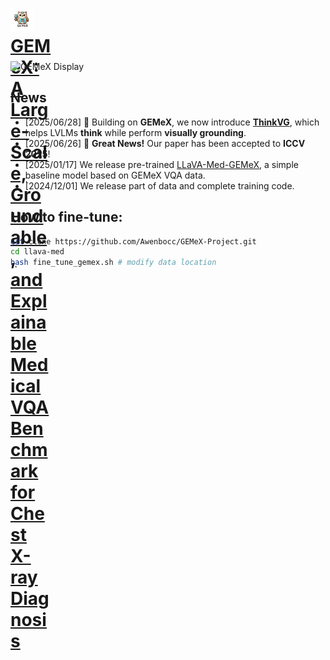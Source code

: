 # <a href="https://arxiv.org/abs/2411.16778" target="_blank"><div style="width: 65px; height: 65px; vertical-align: middle;"><img src="./imgs/favicon.ico" alt="Image Alt Text" width="36" />GEMeX: A Large-Scale, Groundable, and Explainable Medical VQA Benchmark for Chest X-ray Diagnosis</div></a>


![GEMeX Display](assets/gemex.gif)

## News
- [2025/06/28] 🧠 Building on **GEMeX**, we now introduce [**ThinkVG**](https://arxiv.org/pdf/2506.17939), which helps LVLMs **think** while perform **visually grounding**. 
- [2025/06/26] 🎉 **Great News!** Our paper has been accepted to **ICCV 2025**!
- [2025/01/17] We release pre-trained [LLaVA-Med-GEMeX](https://huggingface.co/BoKelvin/GEMeX-VQA-Model-Simple), a simple baseline model based on GEMeX VQA data.
- [2024/12/01] We release part of data and complete training code.



## How to fine-tune:
```bash
git clone https://github.com/Awenbocc/GEMeX-Project.git
cd llava-med
bash fine_tune_gemex.sh # modify data location
```



